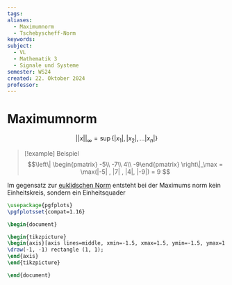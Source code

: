 ```yaml
---
tags: 
aliases:
  - Maximumnorm
  - Tschebyscheff-Norm
keywords: 
subject:
  - VL
  - Mathematik 3
  - Signale und Systeme
semester: WS24
created: 22. Oktober 2024
professor:
---
```

 

# Maximumnorm

$$
\lvert\lvert x \rvert\rvert _{\infty} = \operatorname{sup}\{\lvert x_{1} \rvert ,\lvert x_{2} \rvert, \dots \lvert x_{n} \rvert \}
$$

>[!example] Beispiel
> $$\left\| \begin{pmatrix} -5\\ -7\\ 4\\ -9\end{pmatrix} \right\|_\max = \max(|-5| , |7| , |4|, |-9|) = 9 $$


Im gegensatz zur [euklidschen Norm](Mathematik/Algebra/Norm.md) entsteht bei der Maximums norm kein Einheitskreis, sondern ein Einheitsquader

```tikz
\usepackage{pgfplots}
\pgfplotsset{compat=1.16}

\begin{document}

\begin{tikzpicture}
\begin{axis}[axis lines=middle, xmin=-1.5, xmax=1.5, ymin=-1.5, ymax=1.5]
\draw(-1, -1) rectangle (1, 1);
\end{axis}
\end{tikzpicture}

\end{document} 
```
